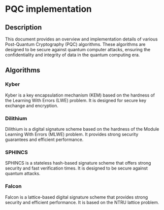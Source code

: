# PQC implementation
## Description

This document provides an overview and implementation details of various Post-Quantum Cryptography (PQC) algorithms. These algorithms are designed to be secure against quantum computer attacks, ensuring the confidentiality and integrity of data in the quantum computing era.

## Algorithms

### Kyber
Kyber is a key encapsulation mechanism (KEM) based on the hardness of the Learning With Errors (LWE) problem. It is designed for secure key exchange and encryption.

### Dilithium
Dilithium is a digital signature scheme based on the hardness of the Module Learning With Errors (MLWE) problem. It provides strong security guarantees and efficient performance.

### SPHINCS
SPHINCS is a stateless hash-based signature scheme that offers strong security and fast verification times. It is designed to be secure against quantum attacks.

### Falcon
Falcon is a lattice-based digital signature scheme that provides strong security and efficient performance. It is based on the NTRU lattice problem.
